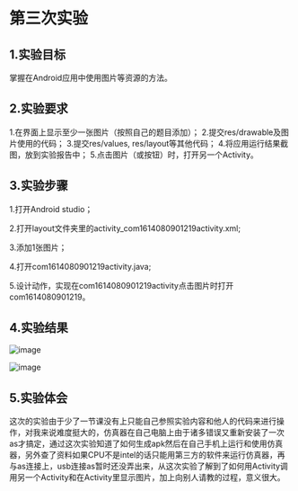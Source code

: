 # 第三次实验 

## 1.实验目标 

掌握在Android应用中使用图片等资源的方法。 


## 2.实验要求

1.在界面上显示至少一张图片（按照自己的题目添加）；
2.提交res/drawable及图片使用的代码；
3.提交res/values, res/layout等其他代码；
4.将应用运行结果截图，放到实验报告中；
5.点击图片（或按钮）时，打开另一个Activity。

## 3.实验步骤 

1.打开Android studio；

2.打开layout文件夹里的activity_com1614080901219activity.xml;

3.添加1张图片；

4.打开com1614080901219activity.java;

5.设计动作，实现在com1614080901219activity点击图片时打开com1614080901219。


## 4.实验结果

![image](https://github.com/as6296463/android-labs-2018/blob/master/com1614080901219/c3.png) 

![image](https://github.com/as6296463/android-labs-2018/blob/master/com1614080901219/c4.png) 


## 5.实验体会 
  这次的实验由于少了一节课没有上只能自己参照实验内容和他人的代码来进行操作，对我来说难度挺大的，仿真器在自己电脑上由于诸多错误又重新安装了一次as才搞定，通过这次实验知道了如何生成apk然后在自己手机上运行和使用仿真器，另外查了资料如果CPU不是intel的话只能用第三方的软件来运行仿真器，再与as连接上，usb连接as暂时还没弄出来，从这次实验了解到了如何用Activity调用另一个Activity和在Activity里显示图片，加上向别人请教的过程，意义很大。
